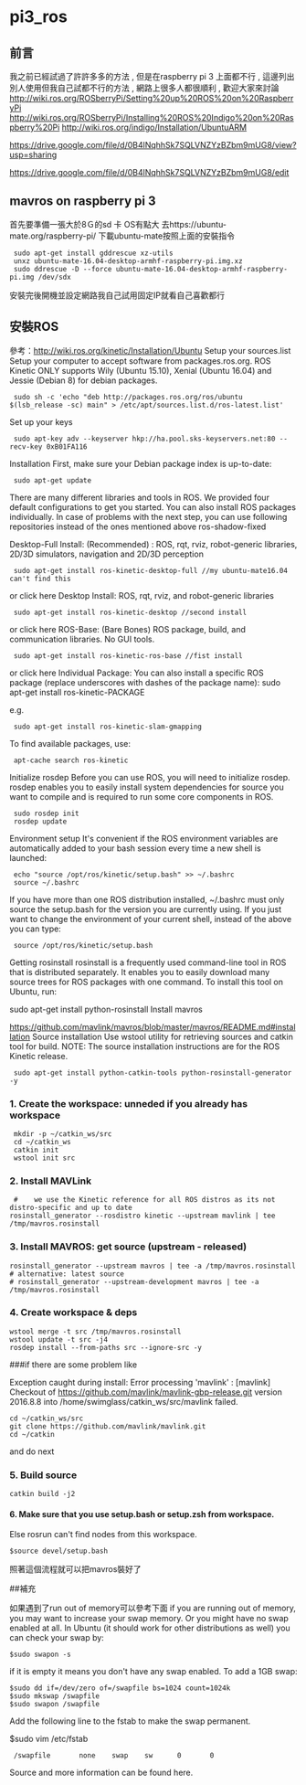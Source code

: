 # pi3_ros
## 前言

我之前已經試過了許許多多的方法 , 但是在raspberry pi 3 上面都不行 , 這邊列出別人使用但我自己試都不行的方法 , 網路上很多人都很順利 , 歡迎大家來討論 http://wiki.ros.org/ROSberryPi/Setting%20up%20ROS%20on%20RaspberryPi http://wiki.ros.org/ROSberryPi/Installing%20ROS%20Indigo%20on%20Raspberry%20Pi http://wiki.ros.org/indigo/Installation/UbuntuARM

https://drive.google.com/file/d/0B4lNqhhSk7SQLVNZYzBZbm9mUG8/view?usp=sharing

https://drive.google.com/file/d/0B4lNqhhSk7SQLVNZYzBZbm9mUG8/edit

## mavros on raspberry pi 3

首先要準備一張大於8Ｇ的sd 卡 OS有點大 去https://ubuntu-mate.org/raspberry-pi/ 下載ubuntu-mate按照上面的安裝指令

     sudo apt-get install gddrescue xz-utils
     unxz ubuntu-mate-16.04-desktop-armhf-raspberry-pi.img.xz
     sudo ddrescue -D --force ubuntu-mate-16.04-desktop-armhf-raspberry-pi.img /dev/sdx
安裝完後開機並設定網路我自己試用固定IP就看自己喜歡都行

## 安裝ROS

參考：http://wiki.ros.org/kinetic/Installation/Ubuntu Setup your sources.list Setup your computer to accept software from packages.ros.org. ROS Kinetic ONLY supports Wily (Ubuntu 15.10), Xenial (Ubuntu 16.04) and Jessie (Debian 8) for debian packages.

     sudo sh -c 'echo "deb http://packages.ros.org/ros/ubuntu $(lsb_release -sc) main" > /etc/apt/sources.list.d/ros-latest.list'
Set up your keys

     sudo apt-key adv --keyserver hkp://ha.pool.sks-keyservers.net:80 --recv-key 0xB01FA116
Installation First, make sure your Debian package index is up-to-date:

     sudo apt-get update
There are many different libraries and tools in ROS. We provided four default configurations to get you started. You can also install ROS packages individually. In case of problems with the next step, you can use following repositories instead of the ones mentioned above ros-shadow-fixed

Desktop-Full Install: (Recommended) : ROS, rqt, rviz, robot-generic libraries, 2D/3D simulators, navigation and 2D/3D perception

     sudo apt-get install ros-kinetic-desktop-full //my ubuntu-mate16.04 can't find this

or click here
Desktop Install: ROS, rqt, rviz, and robot-generic libraries

     sudo apt-get install ros-kinetic-desktop //second install

or click here
ROS-Base: (Bare Bones) ROS package, build, and communication libraries. No GUI tools.

     sudo apt-get install ros-kinetic-ros-base //fist install

or click here
Individual Package: You can also install a specific ROS package (replace underscores with dashes of the package name): sudo apt-get install ros-kinetic-PACKAGE

e.g.

     sudo apt-get install ros-kinetic-slam-gmapping

To find available packages, use:

     apt-cache search ros-kinetic
Initialize rosdep Before you can use ROS, you will need to initialize rosdep. rosdep enables you to easily install system dependencies for source you want to compile and is required to run some core components in ROS.

     sudo rosdep init
     rosdep update
Environment setup It's convenient if the ROS environment variables are automatically added to your bash session every time a new shell is launched:

     echo "source /opt/ros/kinetic/setup.bash" >> ~/.bashrc
     source ~/.bashrc
If you have more than one ROS distribution installed, ~/.bashrc must only source the setup.bash for the version you are currently using. If you just want to change the environment of your current shell, instead of the above you can type:

     source /opt/ros/kinetic/setup.bash
Getting rosinstall rosinstall is a frequently used command-line tool in ROS that is distributed separately. It enables you to easily download many source trees for ROS packages with one command. To install this tool on Ubuntu, run:

sudo apt-get install python-rosinstall
Install mavros

https://github.com/mavlink/mavros/blob/master/mavros/README.md#installation Source installation Use wstool utility for retrieving sources and catkin tool for build. NOTE: The source installation instructions are for the ROS Kinetic release.

     sudo apt-get install python-catkin-tools python-rosinstall-generator -y

### 1. Create the workspace: unneded if you already has workspace
     mkdir -p ~/catkin_ws/src
     cd ~/catkin_ws
     catkin init
     wstool init src

### 2. Install MAVLink
     #    we use the Kinetic reference for all ROS distros as its not distro-specific and up to date
    rosinstall_generator --rosdistro kinetic --upstream mavlink | tee /tmp/mavros.rosinstall

### 3. Install MAVROS: get source (upstream - released)
    rosinstall_generator --upstream mavros | tee -a /tmp/mavros.rosinstall
    # alternative: latest source
    # rosinstall_generator --upstream-development mavros | tee -a /tmp/mavros.rosinstall

### 4. Create workspace & deps
    
    wstool merge -t src /tmp/mavros.rosinstall
    wstool update -t src -j4
    rosdep install --from-paths src --ignore-src -y

###if there are some problem like

Exception caught during install: Error processing 'mavlink' : [mavlink] Checkout of https://github.com/mavlink/mavlink-gbp-release.git version 2016.8.8 into /home/swimglass/catkin_ws/src/mavlink failed.

    cd ~/catkin_ws/src
    git clone https://github.com/mavlink/mavlink.git
    cd ~/catkin 
and do next

### 5. Build source

    catkin build -j2

#### 6. Make sure that you use setup.bash or setup.zsh from workspace.
Else rosrun can't find nodes from this workspace.
    
    $source devel/setup.bash

照著這個流程就可以把mavros裝好了

##補充

如果遇到了run out of memory可以參考下面 if you are running out of memory, you may want to increase your swap memory. Or you might have no swap enabled at all. In Ubuntu (it should work for other distributions as well) you can check your swap by:

    $sudo swapon -s
if it is empty it means you don't have any swap enabled. To add a 1GB swap:

    $sudo dd if=/dev/zero of=/swapfile bs=1024 count=1024k
    $sudo mkswap /swapfile
    $sudo swapon /swapfile
Add the following line to the fstab to make the swap permanent.

$sudo vim /etc/fstab

     /swapfile       none    swap    sw      0       0 
Source and more information can be found here.
